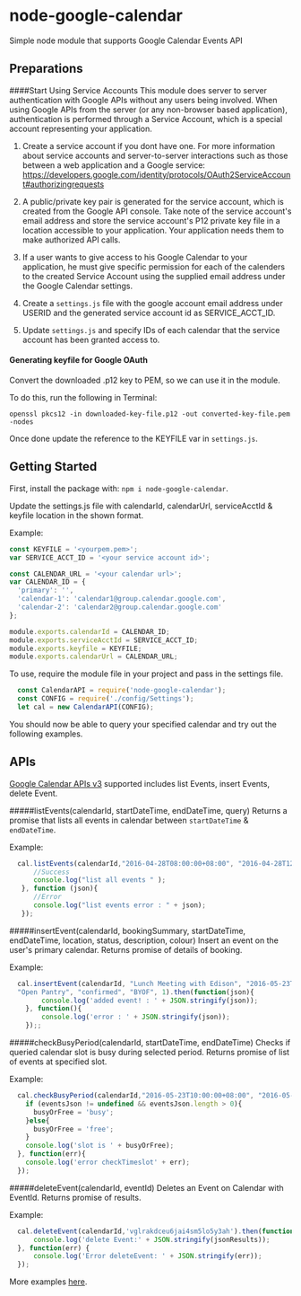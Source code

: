 # node-google-calendar
Simple node module that supports Google Calendar Events API

## Preparations

####Start Using Service Accounts
This module does server to server authentication with Google APIs without any users being involved. 
When using Google APIs from the server (or any non-browser based application), authentication is performed through a Service Account, which is a special account representing your application. 

1. Create a service account if you dont have one. For more information about service accounts and server-to-server interactions such as those between a web application and a Google service: https://developers.google.com/identity/protocols/OAuth2ServiceAccount#authorizingrequests

2. A public/private key pair is generated for the service account, which is created from the Google API console. Take note of the service account's email address and store the service account's P12 private key file in a location accessible to your application. Your application needs them to make authorized API calls.

3. If a user wants to give access to his Google Calendar to your application, he must give specific permission for each of the calenders to the created Service Account using the supplied email address under the Google Calendar settings.

4. Create a `settings.js` file with the google account email address under USERID and the generated service account id as SERVICE_ACCT_ID. 

5. Update `settings.js` and specify IDs of each calendar that the service account has been granted access to. 


#### Generating keyfile for Google OAuth 
Convert the downloaded .p12 key to PEM, so we can use it in the module.

To do this, run the following in Terminal:

`openssl pkcs12 -in downloaded-key-file.p12 -out converted-key-file.pem -nodes`

Once done update the reference to the KEYFILE var in `settings.js`.


## Getting Started

First, install the package with: `npm i node-google-calendar`.

Update the settings.js file with calendarId, calendarUrl, serviceAcctId & keyfile location in the shown format.

Example: 
```javascript
const KEYFILE = '<yourpem.pem>';
var SERVICE_ACCT_ID = '<your service account id>';

const CALENDAR_URL = '<your calendar url>';
var CALENDAR_ID = {
  'primary': '',
  'calendar-1': 'calendar1@group.calendar.google.com',
  'calendar-2': 'calendar2@group.calendar.google.com'
};

module.exports.calendarId = CALENDAR_ID;
module.exports.serviceAcctId = SERVICE_ACCT_ID;
module.exports.keyfile = KEYFILE;
module.exports.calendarUrl = CALENDAR_URL;
```

To use, require the module file in your project and pass in the settings file.

```javascript
  const CalendarAPI = require('node-google-calendar');
  const CONFIG = require('./config/Settings');
  let cal = new CalendarAPI(CONFIG);  
```

You should now be able to query your specified calendar and try out the following examples. 



## APIs
[Google Calendar APIs v3](https://developers.google.com/google-apps/calendar/v3/reference/events) supported includes list Events, insert Events, delete Event.


#####listEvents(calendarId, startDateTime, endDateTime, query)
Returns a promise that lists all events in calendar between `startDateTime` & `endDateTime`.

Example:
```javascript
  cal.listEvents(calendarId,"2016-04-28T08:00:00+08:00", "2016-04-28T12:00:00+08:00", "meeting").then(function(json){
      //Success
      console.log("list all events " );
   }, function (json){
      //Error
      console.log("list events error : " + json);
   });
```

#####insertEvent(calendarId, bookingSummary, startDateTime, endDateTime, location, status, description, colour)
Insert an event on the user's primary calendar. Returns promise of details of booking.

Example:
```javascript
  cal.insertEvent(calendarId, "Lunch Meeting with Edison", "2016-05-23T12:00:00+08:00", "2016-05-23T13:00:00+08:00", 
  "Open Pantry", "confirmed", "BYOF", 1).then(function(json){
  		console.log('added event! : ' + JSON.stringify(json));
  	}, function(){
  		console.log('error : ' + JSON.stringify(json));
  	});;
```

#####checkBusyPeriod(calendarId, startDateTime, endDateTime)
Checks if queried calendar slot is busy during selected period. 
Returns promise of list of events at specified slot. 

Example:
```javascript
  cal.checkBusyPeriod(calendarId,"2016-05-23T10:00:00+08:00", "2016-05-23T11:00:00+08:00").then(function(eventsJson){ 
    if (eventsJson != undefined && eventsJson.length > 0){
      busyOrFree = 'busy';
    }else{
      busyOrFree = 'free';
    }
    console.log('slot is ' + busyOrFree);  
  }, function(err){
    console.log('error checkTimeslot' + err);
  });
```

#####deleteEvent(calendarId, eventId)
Deletes an Event on Calendar with EventId.
Returns promise of results. 

Example:
```javascript
  cal.deleteEvent(calendarId,'vglrakdceu6jai4sm5lo5y3ah').then(function(jsonResults) {
      console.log('delete Event:' + JSON.stringify(jsonResults));
  }, function(err) {
      console.log('Error deleteEvent: ' + JSON.stringify(err));
  });
```

More examples [here](https://github.com/yuhong90/node-google-calendar/blob/master/example/Example.js).
